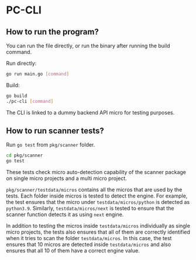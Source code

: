 # PC-CLI

## How to run the program?
You can run the file directly, or run the binary after running the build command.

Run directly:
```bash
go run main.go [command]
```
Build:
```bash
go build
./pc-cli [command]
```

The CLI is linked to a dummy backend API micro for testing purposes. 



## How to run scanner tests?

Run `go test` from `pkg/scanner` folder. 

```bash
cd pkg/scanner
go test
```

These tests check micro auto-detection capability of the scanner package on single micro projects and a multi micro project.

`pkg/scanner/testdata/micros` contains all the micros that are used by the tests. Each folder inside micros is tested to detect the engine. For example, the test ensures that the micro under `testdata/micros/python` is detected as `python3.9`. Similarly, `testdata/micros/next` is tested to ensure that the scanner function detects it as using `next` engine. 

In addition to testing the micros inside `testdata/micros` individually as single micro projects, the tests also ensures that all of them are correctly identified when it tries to scan the folder `testdata/micros`. In this case, the test ensures that 10 micros are detected inside `testdata/micros` and also ensures that all 10 of them have a correct engine value. 
